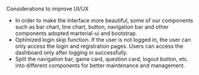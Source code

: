 Considerations to improve UI/UX 
- In order to make the interface more beautiful, some of our components such as bar chart, line chart, button, navigation bar and other components adopted marterial-ui and bootstrap.
- Optimized login skip function. If the user is not logged in, the user can only access the login and registration pages. Users can access the dashboard only after logging in successfully.
- Split the navigation bar, game card, question card, logout button, etc. into different components for better maintenance and management.